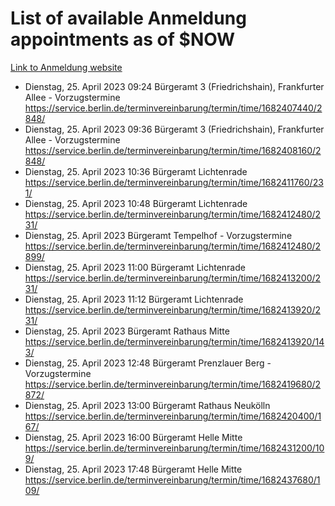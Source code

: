 # List of available Anmeldung appointments as of $NOW
[Link to Anmeldung website](https://service.berlin.de/terminvereinbarung/termin/tag.php?termin=1&anliegen[]=120686&dienstleisterlist=122210,122217,327316,122219,327312,122227,327314,122231,327346,122243,327348,122254,122252,329742,122260,329745,122262,329748,122271,327278,122273,327274,122277,327276,330436,122280,327294,122282,327290,122284,327292,122291,327270,122285,327266,122286,327264,122296,327268,150230,329760,122297,327286,122294,327284,122312,329763,122314,329775,122304,327330,122311,327334,122309,327332,317869,122281,327352,122279,329772,122283,122276,327324,122274,327326,122267,329766,122246,327318,122251,327320,122257,327322,122208,327298,122226,327300&herkunft=http%3A%2F%2Fservice.berlin.de%2Fdienstleistung%2F120686%2F)
- Dienstag, 25. April 2023 09:24 Bürgeramt 3 (Friedrichshain), Frankfurter Allee - Vorzugstermine https://service.berlin.de/terminvereinbarung/termin/time/1682407440/2848/
- Dienstag, 25. April 2023 09:36 Bürgeramt 3 (Friedrichshain), Frankfurter Allee - Vorzugstermine https://service.berlin.de/terminvereinbarung/termin/time/1682408160/2848/
- Dienstag, 25. April 2023 10:36 Bürgeramt Lichtenrade https://service.berlin.de/terminvereinbarung/termin/time/1682411760/231/
- Dienstag, 25. April 2023 10:48 Bürgeramt Lichtenrade https://service.berlin.de/terminvereinbarung/termin/time/1682412480/231/
- Dienstag, 25. April 2023  Bürgeramt Tempelhof - Vorzugstermine https://service.berlin.de/terminvereinbarung/termin/time/1682412480/2899/
- Dienstag, 25. April 2023 11:00 Bürgeramt Lichtenrade https://service.berlin.de/terminvereinbarung/termin/time/1682413200/231/
- Dienstag, 25. April 2023 11:12 Bürgeramt Lichtenrade https://service.berlin.de/terminvereinbarung/termin/time/1682413920/231/
- Dienstag, 25. April 2023  Bürgeramt Rathaus Mitte https://service.berlin.de/terminvereinbarung/termin/time/1682413920/143/
- Dienstag, 25. April 2023 12:48 Bürgeramt Prenzlauer Berg - Vorzugstermine https://service.berlin.de/terminvereinbarung/termin/time/1682419680/2872/
- Dienstag, 25. April 2023 13:00 Bürgeramt Rathaus Neukölln https://service.berlin.de/terminvereinbarung/termin/time/1682420400/167/
- Dienstag, 25. April 2023 16:00 Bürgeramt Helle Mitte https://service.berlin.de/terminvereinbarung/termin/time/1682431200/109/
- Dienstag, 25. April 2023 17:48 Bürgeramt Helle Mitte https://service.berlin.de/terminvereinbarung/termin/time/1682437680/109/

